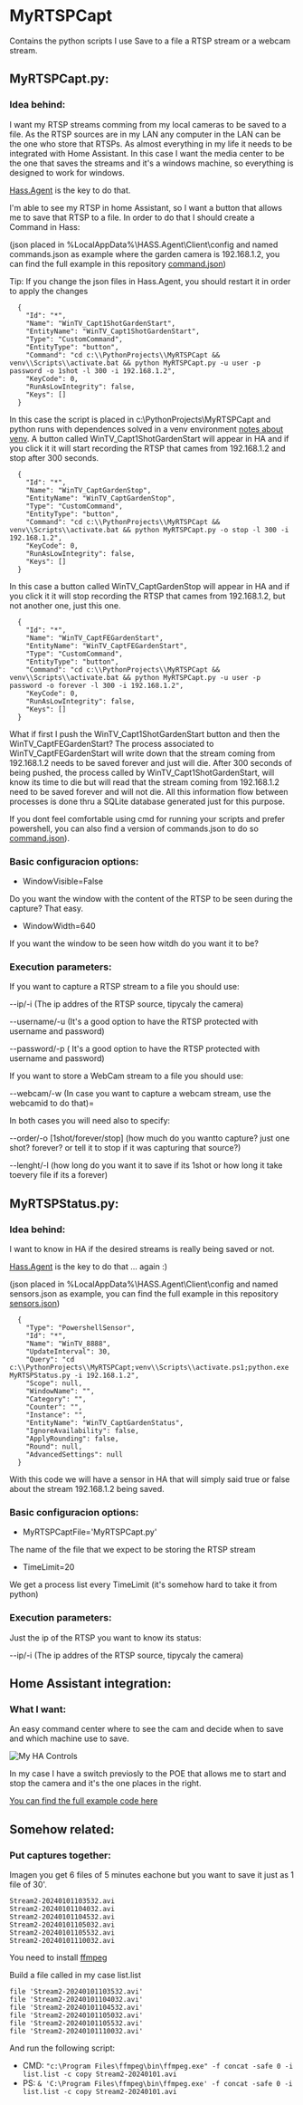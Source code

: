 # MyRTSPCapt

Contains the python scripts I use Save to a file a RTSP stream or a webcam stream.

## MyRTSPCapt.py:
### Idea behind:

I want my RTSP streams comming from my local cameras to be saved to a file. As the RTSP sources are in my LAN any computer in the LAN can be the one who store that RTSPs. As almost everything in my life it needs to be integrated with Home Assistant. In this case I want the media center to be the one that saves the streams and it's a windows machine, so everything is designed to work for windows.

[Hass.Agent](https://github.com/hass-agent/HASS.Agent) is the key to do that.

I'm able to see my RTSP in home Assistant, so I want a button that allows me to save that RTSP to a file. In order to do that I should create a Command in Hass:

(json placed in %LocalAppData%\HASS.Agent\Client\config and named commands.json as example where the garden camera is 192.168.1.2, you can find the full example in this repository [command.json](https://github.com/urri34/MyRTSPCapt/blob/main/commands_cmd.json))

Tip: If you change the json files in Hass.Agent, you should restart it in order to apply the changes
```
  {
    "Id": "*",
    "Name": "WinTV_Capt1ShotGardenStart",
    "EntityName": "WinTV_Capt1ShotGardenStart",
    "Type": "CustomCommand",
    "EntityType": "button",
    "Command": "cd c:\\PythonProjects\\MyRTSPCapt && venv\\Scripts\\activate.bat && python MyRTSPCapt.py -u user -p password -o 1shot -l 300 -i 192.168.1.2",
    "KeyCode": 0,
    "RunAsLowIntegrity": false,
    "Keys": []
  }
```
In this case the script is placed in c:\PythonProjects\MyRTSPCapt and python runs with dependences solved in a venv environment [notes about venv](https://docs.python.org/3/library/venv.html). A button called WinTV_Capt1ShotGardenStart will appear in HA and if you click it it will start recording the RTSP that cames from 192.168.1.2 and stop after 300 seconds.
```
  {
    "Id": "*",
    "Name": "WinTV_CaptGardenStop",
    "EntityName": "WinTV_CaptGardenStop",
    "Type": "CustomCommand",
    "EntityType": "button",
    "Command": "cd c:\\PythonProjects\\MyRTSPCapt && venv\\Scripts\\activate.bat && python MyRTSPCapt.py -o stop -l 300 -i 192.168.1.2",
    "KeyCode": 0,
    "RunAsLowIntegrity": false,
    "Keys": []
  }
```
In this case a button called WinTV_CaptGardenStop will appear in HA and if you click it it will stop recording the RTSP that cames from 192.168.1.2, but not another one, just this one.
```
  {
    "Id": "*",
    "Name": "WinTV_CaptFEGardenStart",
    "EntityName": "WinTV_CaptFEGardenStart",
    "Type": "CustomCommand",
    "EntityType": "button",
    "Command": "cd c:\\PythonProjects\\MyRTSPCapt && venv\\Scripts\\activate.bat && python MyRTSPCapt.py -u user -p password -o forever -l 300 -i 192.168.1.2",
    "KeyCode": 0,
    "RunAsLowIntegrity": false,
    "Keys": []
  }
```
What if first I push the WinTV_Capt1ShotGardenStart button and then the WinTV_CaptFEGardenStart? The process associated to WinTV_CaptFEGardenStart will write down that the stream coming from 192.168.1.2 needs to be saved forever and just will die. After 300 seconds of being pushed, the process called by WinTV_Capt1ShotGardenStart, will know its time to die but will read that the stream coming from 192.168.1.2 need to be saved forever and will not die. All this information flow between processes is done thru a SQLite database generated just for this purpose.

If you dont feel comfortable using cmd for running your scripts and prefer powershell, you can also find a version of commands.json to do so [command.json](https://github.com/urri34/MyRTSPCapt/blob/main/commands_powershell.json)).

### Basic configuracion options:

- WindowVisible=False

Do you want the window with the content of the RTSP to be seen during the capture? That easy.

- WindowWidth=640

If you want the window to be seen how witdh do you want it to be?

### Execution parameters:

If you want to capture a RTSP stream to a file you should use:

--ip/-i <ip> (The ip addres of the RTSP source, tipycaly the camera)

--username/-u <username> (It's a good option to have the RTSP protected with username and password)

--password/-p <password>( It's a good option to have the RTSP protected with username and password)

If you want to store a WebCam stream to a file you should use:

--webcam/-w <webcamid> (In case you want to capture a webcam stream, use the webcamid to do that)=

In both cases you will need also to specify:

--order/-o [1shot/forever/stop] (how much do you wantto capture? just one shot? forever? or tell it to stop if it was capturing that source?)

--lenght/-l <secs> (how long do you want it to save if its 1shot or how long it take toevery file if its a forever)

## MyRTSPStatus.py:
### Idea behind:
I want to know in HA if the desired streams is really being saved or not.

[Hass.Agent](https://github.com/hass-agent/HASS.Agent) is the key to do that ... again :)

(json placed in %LocalAppData%\HASS.Agent\Client\config and named sensors.json as example, you can find the full example in this repository [sensors.json](https://github.com/urri34/MyRTSPCapt/blob/main/sensors.json))
```
  {
    "Type": "PowershellSensor",
    "Id": "*",
    "Name": "WinTV_8888",
    "UpdateInterval": 30,
    "Query": "cd c:\\PythonProjects\\MyRTSPCapt;venv\\Scripts\\activate.ps1;python.exe MyRTSPStatus.py -i 192.168.1.2",
    "Scope": null,
    "WindowName": "",
    "Category": "",
    "Counter": "",
    "Instance": "",
    "EntityName": "WinTV_CaptGardenStatus",
    "IgnoreAvailability": false,
    "ApplyRounding": false,
    "Round": null,
    "AdvancedSettings": null
  }
```
With this code we will have a sensor in HA that will simply said true or false about the stream 192.168.1.2 being saved.

### Basic configuracion options:

- MyRTSPCaptFile='MyRTSPCapt.py'

The name of the file that we expect to be storing the RTSP stream

- TimeLimit=20

We get a process list every TimeLimit (it's somehow hard to take it from python)

### Execution parameters:

Just the ip of the RTSP you want to know its status:

--ip/-i <ip> (The ip addres of the RTSP source, tipycaly the camera)

## Home Assistant integration:

### What I want:

An easy command center where to see the cam and decide when to save and which machine use to save.

![My HA Controls](https://github.com/urri34/MyRTSPCapt/blob/main/CaptureGarden.jpg)

In my case I have a switch previosly to the POE that allows me to start and stop the camera and it's the one places in the right.

[You can find the full example code here](https://github.com/urri34/MyRTSPCapt/blob/main/HomeAssistantCard.yaml)

## Somehow related:

### Put captures together:

Imagen you get 6 files of 5 minutes eachone but you want to save it just as 1 file of 30'.
```
Stream2-20240101103532.avi
Stream2-20240101104032.avi
Stream2-20240101104532.avi
Stream2-20240101105032.avi
Stream2-20240101105532.avi
Stream2-20240101110032.avi
```
You need to install [ffmpeg](https://ffmpeg.org/)

Build a file called in my case list.list
```
file 'Stream2-20240101103532.avi'
file 'Stream2-20240101104032.avi'
file 'Stream2-20240101104532.avi'
file 'Stream2-20240101105032.avi'
file 'Stream2-20240101105532.avi'
file 'Stream2-20240101110032.avi'
```
And run the following script:
- CMD: ```"c:\Program Files\ffmpeg\bin\ffmpeg.exe" -f concat -safe 0 -i list.list -c copy Stream2-20240101.avi```
- PS: ```& 'C:\Program Files\ffmpeg\bin\ffmpeg.exe' -f concat -safe 0 -i list.list -c copy Stream2-20240101.avi```
